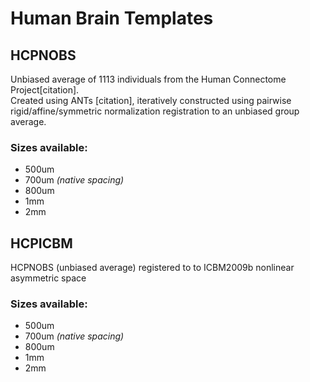Human Brain Templates
======

## HCPNOBS
  Unbiased average of 1113 individuals from the Human Connectome Project[citation].  
  Created using ANTs [citation], iteratively constructed using pairwise rigid/affine/symmetric normalization registration to an unbiased group average.  
### Sizes available:  
+ 500um  
+ 700um *(native spacing)*  
+ 800um 
+ 1mm
+ 2mm

## HCPICBM
  HCPNOBS (unbiased average) registered to to ICBM2009b nonlinear asymmetric space
### Sizes available:  
+ 500um  
+ 700um *(native spacing)*  
+ 800um 
+ 1mm
+ 2mm
